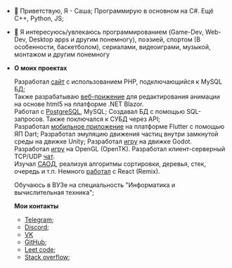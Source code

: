 - 👋 Приветствую, Я - Саша; Программирую в основном на C#. Ещё C++, Python, JS;
- 👀 Я интересуюсь/увлекаюсь программированием (Game-Dev, Web-Dev, Desktop apps и другим понемногу), поэзией, спортом (В особенности, баскетболом), сериалами, видеоиграми, музыкой, монтажом и другим понемногу

- **О моих проектах**

  Разработал [сайт](https://github.com/NemoNology/WEB-Programming) с использованием PHP, подключающийся к MySQL БД;  
  Также разрабатываю [веб-прижение](https://github.com/NemoNology/WebAnimEdit) для редактирования анимации на основе html5 на платформе .NET Blazor.  
  Работал с [PostgreSQL](https://github.com/NemoNology/DB/tree/main/Lab-s), MySQL; Создавал БД с помощью SQL-запросов. Также поключался к СУБД через API;  
  Разработал [мобильное приложение](https://github.com/NemoNology/MobileApplication) на платформе Flutter с помощью ЯП Dart;
  Разработал эмуляцию движения частиц внутри замкнутой среды на движке Unity;
  Разработал [игру](https://github.com/NemoNology/Interactive-graphic-systems/tree/main/Lab-s/3) на движке Godot.  
  Разработал [игру](https://github.com/NemoNology/Interactive-graphic-systems/tree/main/Lab-s/2) на OpenGL (OpenTK).
  Разработал клиент-серверный TCP/UDP [чат](https://github.com/NemoNology/CSNT/tree/main/VI/Lab-s/Client-Server%20chat).  
  Изучал [САОД](https://github.com/NemoNology/SDPA), реализуя алгоритмы сортировки, деревья, стек, очередь и т.п.
  Немного [работал](https://github.com/NemoNology/WebAnimEdit/commit/4bfabff01d3573ae18a338dce56d221badfa227f) с React (Remix).  
  
  Обучаюсь в ВУЗе на специальность "Информатика и вычислительная техника";

  **Мои контакты**

  - [Telegram](https://t.me/bellkunbogdan);
  - [Discord](https://discord.com/users/411445720374050818);
  - [VK](https://vk.com/bellkunbogdan)
  - [GitHub](https://github.com/NemoNology/);
  - [Leet code](https://leetcode.com/u/NemoNology/);
  - [Stack overflow](https://stackoverflow.com/users/23841077/nemonology);
